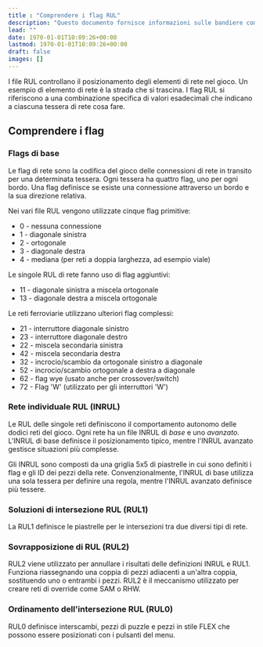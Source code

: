 ```yaml
---
title : "Comprendere i flag RUL"
description: "Questo documento fornisce informazioni sulle bandiere comuni utilizzate nel gioco dal NAM per creare una varietà di FLEX e altri pezzi puzzle."
lead: ""
date: 1970-01-01T10:09:26+00:00
lastmod: 1970-01-01T10:09:26+00:00
draft: false
images: []
---
```


I file RUL controllano il posizionamento degli elementi di rete nel gioco. Un esempio di elemento di rete è la strada che si trascina. I flag RUL si riferiscono a una combinazione specifica di valori esadecimali che indicano a ciascuna tessera di rete cosa fare.

## Comprendere i flag

### Flags di base

Le flag di rete sono la codifica del gioco delle connessioni di rete in transito per una determinata tessera.  Ogni tessera ha quattro flag, uno per ogni bordo.  Una flag definisce se esiste una connessione attraverso un bordo e la sua direzione relativa.

Nei vari file RUL vengono utilizzate cinque flag primitive:

- 0 - nessuna connessione
- 1 - diagonale sinistra
- 2 - ortogonale
- 3 - diagonale destra
- 4 - mediana (per reti a doppia larghezza, ad esempio viale)

Le singole RUL di rete fanno uso di flag aggiuntivi:

- 11 - diagonale sinistra a miscela ortogonale
- 13 - diagonale destra a miscela ortogonale

Le reti ferroviarie utilizzano ulteriori flag complessi:

- 21 - interruttore diagonale sinistro
- 23 - interruttore diagonale destro
- 22 - miscela secondaria sinistra
- 42 - miscela secondaria destra
- 32 - incrocio/scambio da ortogonale sinistro a diagonale
- 52 - incrocio/scambio ortogonale a destra a diagonale
- 62 - flag wye (usato anche per crossover/switch)
- 72 - Flag 'W' (utilizzato per gli interruttori 'W')

### Rete individuale RUL (INRUL)

Le RUL delle singole reti definiscono il comportamento autonomo delle dodici reti del gioco.  Ogni rete ha un file INRUL di <em>base</em> e uno <em>avanzato</em>.  L'INRUL di base definisce il posizionamento tipico, mentre l'INRUL avanzato gestisce situazioni più complesse.

Gli INRUL sono composti da una griglia 5x5 di piastrelle in cui sono definiti i flag e gli ID dei pezzi della rete.  Convenzionalmente, l'INRUL di base utilizza una sola tessera per definire una regola, mentre l'INRUL avanzato definisce più tessere.

### Soluzioni di intersezione RUL (RUL1)

La RUL1 definisce le piastrelle per le intersezioni tra due diversi tipi di rete.  

### Sovrapposizione di RUL (RUL2)

RUL2 viene utilizzato per annullare i risultati delle definizioni INRUL e RUL1.  Funziona riassegnando una coppia di pezzi adiacenti a un'altra coppia, sostituendo uno o entrambi i pezzi.  RUL2 è il meccanismo utilizzato per creare reti di override come SAM o RHW.

### Ordinamento dell'intersezione RUL (RUL0)

RUL0 definisce interscambi, pezzi di puzzle e pezzi in stile FLEX che possono essere posizionati con i pulsanti del menu.
